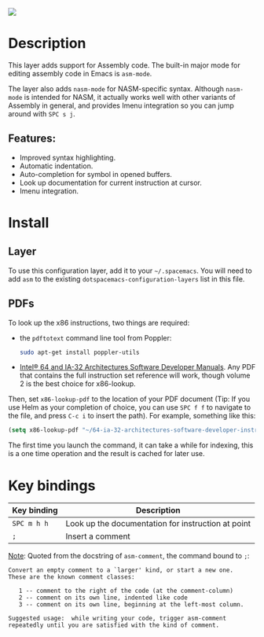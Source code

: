 ![](img/asm.png)

# Description

This layer adds support for Assembly code. The built-in major mode for
editing assembly code in Emacs is `asm-mode`.

The layer also adds `nasm-mode` for NASM-specific syntax. Although
`nasm-mode` is intended for NASM, it actually works well with other
variants of Assembly in general, and provides Imenu integration so you
can jump around with `SPC s j`.

## Features:

-   Improved syntax highlighting.
-   Automatic indentation.
-   Auto-completion for symbol in opened buffers.
-   Look up documentation for current instruction at cursor.
-   Imenu integration.

# Install

## Layer

To use this configuration layer, add it to your `~/.spacemacs`. You will
need to add `asm` to the existing `dotspacemacs-configuration-layers`
list in this file.

## PDFs

To look up the x86 instructions, two things are required:

-   the `pdftotext` command line tool from Poppler:

    ``` bash
    sudo apt-get install poppler-utils
    ```

-   [Intel® 64 and IA-32 Architectures Software Developer
    Manuals](https://software.intel.com/en-us/articles/intel-sdm). Any
    PDF that contains the full instruction set reference will work,
    though volume 2 is the best choice for x86-lookup.

Then, set `x86-lookup-pdf` to the location of your PDF document (Tip: If
you use Helm as your completion of choice, you can use `SPC f f` to
navigate to the file, and press `C-c i` to insert the path). For
example, something like this:

``` commonlisp
(setq x86-lookup-pdf "~/64-ia-32-architectures-software-developer-instruction-set-reference-manual-325383.pdf")
```

The first time you launch the command, it can take a while for indexing,
this is a one time operation and the result is cached for later use.

# Key bindings

| Key binding | Description                                        |
|-------------|----------------------------------------------------|
| `SPC m h h` | Look up the documentation for instruction at point |
| `;`         | Insert a comment                                   |

<u>Note</u>: Quoted from the docstring of `asm-comment`, the command
bound to `;`:

``` text
Convert an empty comment to a `larger' kind, or start a new one.
These are the known comment classes:

   1 -- comment to the right of the code (at the comment-column)
   2 -- comment on its own line, indented like code
   3 -- comment on its own line, beginning at the left-most column.

Suggested usage:  while writing your code, trigger asm-comment
repeatedly until you are satisfied with the kind of comment.
```
